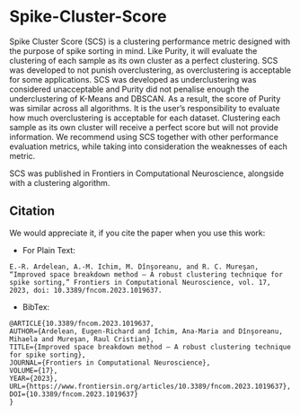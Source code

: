 # Spike-Cluster-Score
Spike Cluster Score (SCS) is a clustering performance metric designed with the purpose of spike sorting in mind. Like Purity, it will evaluate the clustering of each sample as its own cluster as a perfect clustering. SCS was developed to not punish overclustering, as overclustering is acceptable for some applications. SCS was developed as underclustering was considered unacceptable and Purity did not penalise enough the underclustering of K-Means and DBSCAN. As a result, the score of Purity was similar across all algorithms. It is the user’s responsibility to evaluate how much overclustering is acceptable for each dataset. Clustering each sample as its own cluster will receive a perfect score but will not provide information. We recommend using SCS together with other performance evaluation metrics, while taking into consideration the weaknesses of each metric.

SCS was published in Frontiers in Computational Neuroscience, alongside with a clustering algorithm.

## Citation
We would appreciate it, if you cite the paper when you use this work:

- For Plain Text:
```
E.-R. Ardelean, A.-M. Ichim, M. Dînşoreanu, and R. C. Mureşan, “Improved space breakdown method – A robust clustering technique for spike sorting,” Frontiers in Computational Neuroscience, vol. 17, 2023, doi: 10.3389/fncom.2023.1019637.
```

- BibTex:
```
@ARTICLE{10.3389/fncom.2023.1019637,
AUTHOR={Ardelean, Eugen-Richard and Ichim, Ana-Maria and Dînşoreanu, Mihaela and Mureşan, Raul Cristian},   
TITLE={Improved space breakdown method – A robust clustering technique for spike sorting},      
JOURNAL={Frontiers in Computational Neuroscience},      
VOLUME={17},           
YEAR={2023},      
URL={https://www.frontiersin.org/articles/10.3389/fncom.2023.1019637},       
DOI={10.3389/fncom.2023.1019637}      
}
```